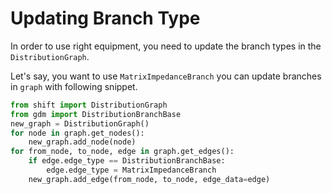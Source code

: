 # Updating Branch Type

In order to use right equipment, you need to update the branch types in the `DistributionGraph`.

Let's say, you want to use `MatrixImpedanceBranch` you can update branches in `graph` with following snippet.

```python
from shift import DistributionGraph
from gdm import DistributionBranchBase
new_graph = DistributionGraph()
for node in graph.get_nodes():
    new_graph.add_node(node)
for from_node, to_node, edge in graph.get_edges():
    if edge.edge_type == DistributionBranchBase:
        edge.edge_type = MatrixImpedanceBranch
    new_graph.add_edge(from_node, to_node, edge_data=edge)

```